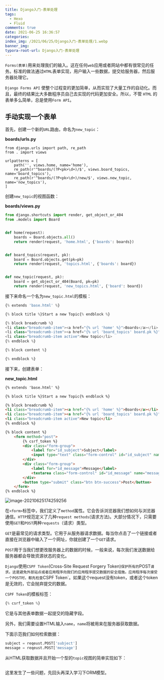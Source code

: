 ```yaml
---
title: Django入门-表单处理
tags:
  - Hexo
  - Fluid
comments: true
date: 2021-06-25 16:36:57
categories:
index_img: /2021/06/25/Django入门-表单处理/1.webp
banner_img:
typora-root-url: Django入门-表单处理
---
```


`Forms(表单)`用来处理我们的输入。这在任何`web`应用或者网站中都有很常见的任务。标准的做法通过`HTML`表单实现，用户输入一些数据，提交给服务器，然后服务器处理它。

`Django Forms API` 使整个过程变的更加简单，从而实现了大量工作的自动化。而且，最终的结果比大多数程序员自己去实现的代码更加安全。所以，不管 `HTML` 的表单多么简单，总是使用`Form API`。

## 手动实现一个表单

首先，创建一个新的`URL`路由，命名为`new_topic`：

**boards/urls.py**

```pyth
from django.urls import path, re_path
from . import views

urlpatterns = [
    path('', views.home, name='home'),
    re_path(r'^boards/(?P<pk>\d+)/$', views.board_topics, name='board_topics'),
    re_path(r'^boards/(?P<pk>\d+)/new/$', views.new_topic, name='now_topics'),
]
```

创建`new_topic`的视图函数：

**boards/views.py**

```python
from django.shortcuts import render, get_object_or_404
from .models import Board


def home(request):
    boards = Board.objects.all()
    return render(request, 'home.html', {'boards': boards})


def board_topics(request, pk):
    board = Board.objects.get(pk=pk)
    return render(request, 'topics.html', {'boards': board})


def new_topic(request, pk):
    board = get_object_or_404(Board, pk=pk)
    return render(request, 'new_topics.html', {'board': board})
```

接下来命名一个名为`new_topic.html`的模板：

```python
{% extends 'base.html' %}

{% block title %}Start a new Topic{% endblock %}

{% block breadcrumb %}
<li class="breadcrumb-item"><a href="{% url 'home' %}">Boards</a></li>
<li class="breadcrumb-item"><a href="{% url 'board_topics' board.pk %}">{{ board.name }}</a></li>
<li class="breadcrumb-item active">New topic</li>
{% endblock %}

{% block content %}

{% endblock %}
```

接下来，创建表单：

**new_topic.html**

```html
{% extends 'base.html' %}

{% block title %}Start a new Topic{% endblock %}

{% block breadcrumb %}
<li class="breadcrumb-item"><a href="{% url 'home' %}">Boards</a></li>
<li class="breadcrumb-item"><a href="{% url 'board_topics' board.pk %}">{{ board.name }}</a></li>
<li class="breadcrumb-item active">New topic</li>
{% endblock %}

{% block content %}
    <form method="post">
        {% csrf_token %}
        <div class="form-group">
            <label for="id_subject">Subject</label>
            <input type="text" class="form-control" id="id_subject" name="subject">
        </div>
        <div class="form-group">
            <label for="id_message">Message</label>
            <textarea class="form-control" id="id_message" name="message" rows="5"></textarea>
        </div>
        <button type="submit" class="btn btn-success">Post</button>
    </form>
{% endblock %}
```

![image-20210625174259256](image-20210625174259256.png)

在`<form>`标签中，我们定义了`method`属性。它会告诉浏览器我们想如何与浏览器通信。`HTTP`规范定义了几种`request methods`(请求方法)。大部分情况下，只需要使用`GET`和`POST`两种`requests`（请求）类型。

`GET`是最常见的请求类型。它用于从服务器请求数据。每当你点击了一个链接或者直接在浏览器中输入了一个网址，你就创建了一个`GET`请求。

`POST`用于当我们想更改服务器上的数据的时候，一般来说，每次我们发送数据给服务器都会导致资源状态的变化。

`Django`使用`CSPF Token`(Cross-Site Request Forgery Token)`保护所有的`POST`请求。这是避免外部站点或者应用程序向我们的应用程序提交数据的安全措施。应用程序每次接受一个POST时，都先检查`CSPF Token`。如果这个request没有token，或者这个token是无效的，它会抛弃提交的数据。

`CSPF Token`的模板标签：

```python
{% csrf_token %}
```

它是与其他表单数据一起提交的隐藏字段。

另外，我们需要设置HTML输入`name`，`name`将被用来在服务器获取数据。

下面示范我们如何检索数据：

```py
subject = reqeust.POST['subject']
message = reqeust.POST['message']
```

从HTML获取数据并且开始一个型的`topic`视图的简单实现如下：

```pyth
```

这里发生了一些问题，先回头再深入学习下ORM模型。














[//]:#(设置表格整体居中显示)
<style>
    table
    {
        margin: auto;
        font-size: 80%;
    }
</style>


